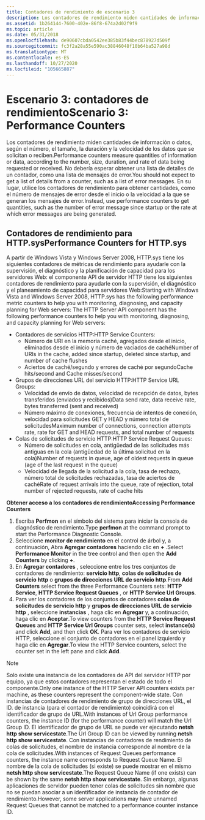```yaml
---
title: Contadores de rendimiento de escenario 3
description: Los contadores de rendimiento miden cantidades de información o datos, según el número, el tamaño, la duración y la velocidad de los datos que se solicitan o reciben.
ms.assetid: 1b264144-7600-402e-86f8-674a2d02f9f9
ms.topic: article
ms.date: 05/31/2018
ms.openlocfilehash: de90607cbda0542ee385b83f44bec878927d509f
ms.sourcegitcommit: fc3f2a28a55e590ac38846048f10b64ba527a98d
ms.translationtype: MT
ms.contentlocale: es-ES
ms.lasthandoff: 10/27/2020
ms.locfileid: "105665887"
---
```

# <a name="scenario-3-performance-counters"></a><span data-ttu-id="6c842-103">Escenario 3: contadores de rendimiento</span><span class="sxs-lookup"><span data-stu-id="6c842-103">Scenario 3: Performance Counters</span></span>

<span data-ttu-id="6c842-104">Los contadores de rendimiento miden cantidades de información o datos, según el número, el tamaño, la duración y la velocidad de los datos que se solicitan o reciben.</span><span class="sxs-lookup"><span data-stu-id="6c842-104">Performance counters measure quantities of information or data, according to the number, size, duration, and rate of data being requested or received.</span></span> <span data-ttu-id="6c842-105">No debería esperar obtener una lista de detalles de un contador, como una lista de mensajes de error.</span><span class="sxs-lookup"><span data-stu-id="6c842-105">You should not expect to get a list of details from a counter, such as a list of error messages.</span></span> <span data-ttu-id="6c842-106">En su lugar, utilice los contadores de rendimiento para obtener cantidades, como el número de mensajes de error desde el inicio o la velocidad a la que se generan los mensajes de error.</span><span class="sxs-lookup"><span data-stu-id="6c842-106">Instead, use performance counters to get quantities, such as the number of error message since startup or the rate at which error messages are being generated.</span></span>

## <a name="performance-counters-for-httpsys"></a><span data-ttu-id="6c842-107">Contadores de rendimiento para HTTP.sys</span><span class="sxs-lookup"><span data-stu-id="6c842-107">Performance Counters for HTTP.sys</span></span>

<span data-ttu-id="6c842-108">A partir de Windows Vista y Windows Server 2008, HTTP.sys tiene los siguientes contadores de métricas de rendimiento para ayudarle con la supervisión, el diagnóstico y la planificación de capacidad para los servidores Web: el componente API de servidor HTTP tiene los siguientes contadores de rendimiento para ayudarle con la supervisión, el diagnóstico y el planeamiento de capacidad para servidores Web:</span><span class="sxs-lookup"><span data-stu-id="6c842-108">Starting with Windows Vista and Windows Server 2008, HTTP.sys has the following performance metric counters to help you with monitoring, diagnosing, and capacity planning for Web servers: The HTTP Server API component has the following performance counters to help you with monitoring, diagnosing, and capacity planning for Web servers:</span></span>

- <span data-ttu-id="6c842-109">Contadores de servicios HTTP:</span><span class="sxs-lookup"><span data-stu-id="6c842-109">HTTP Service Counters:</span></span>
  - <span data-ttu-id="6c842-110">Número de URI en la memoria caché, agregados desde el inicio, eliminados desde el inicio y número de vaciados de caché</span><span class="sxs-lookup"><span data-stu-id="6c842-110">Number of URIs in the cache, added since startup, deleted since startup, and number of cache flushes</span></span>
  - <span data-ttu-id="6c842-111">Aciertos de caché/segundo y errores de caché por segundo</span><span class="sxs-lookup"><span data-stu-id="6c842-111">Cache hits/second and Cache misses/second</span></span>
- <span data-ttu-id="6c842-112">Grupos de direcciones URL del servicio HTTP:</span><span class="sxs-lookup"><span data-stu-id="6c842-112">HTTP Service URL Groups:</span></span>
  - <span data-ttu-id="6c842-113">Velocidad de envío de datos, velocidad de recepción de datos, bytes transferidos (enviados y recibidos)</span><span class="sxs-lookup"><span data-stu-id="6c842-113">Data send rate, data receive rate, bytes transferred (sent and received)</span></span>
  - <span data-ttu-id="6c842-114">Número máximo de conexiones, frecuencia de intentos de conexión, velocidad para solicitudes GET y HEAD y número total de solicitudes</span><span class="sxs-lookup"><span data-stu-id="6c842-114">Maximum number of connections, connection attempts rate, rate for GET and HEAD requests, and total number of requests</span></span>
- <span data-ttu-id="6c842-115">Colas de solicitudes de servicio HTTP:</span><span class="sxs-lookup"><span data-stu-id="6c842-115">HTTP Service Request Queues:</span></span>
  - <span data-ttu-id="6c842-116">Número de solicitudes en cola, antigüedad de las solicitudes más antiguas en la cola (antigüedad de la última solicitud en la cola)</span><span class="sxs-lookup"><span data-stu-id="6c842-116">Number of requests in queue, age of oldest requests in queue (age of the last request in the queue)</span></span>
  - <span data-ttu-id="6c842-117">Velocidad de llegada de la solicitud a la cola, tasa de rechazo, número total de solicitudes rechazadas, tasa de aciertos de caché</span><span class="sxs-lookup"><span data-stu-id="6c842-117">Rate of request arrivals into the queue, rate of rejection, total number of rejected requests, rate of cache hits</span></span>

<span data-ttu-id="6c842-118">**Obtener acceso a los contadores de rendimiento**</span><span class="sxs-lookup"><span data-stu-id="6c842-118">**Accessing Performance Counters**</span></span>

1.  <span data-ttu-id="6c842-119">Escriba **Perfmon** en el símbolo del sistema para iniciar la consola de diagnóstico de rendimiento.</span><span class="sxs-lookup"><span data-stu-id="6c842-119">Type **perfmon** at the command prompt to start the Performance Diagnostic Console.</span></span>
2.  <span data-ttu-id="6c842-120">Seleccione **monitor de rendimiento** en el control de árbol y, a continuación, Abra **Agregar contadores** haciendo clic en **+** .</span><span class="sxs-lookup"><span data-stu-id="6c842-120">Select **Performance Monitor** in the tree control and then open the **Add Counters** by clicking **+**.</span></span>
3.  <span data-ttu-id="6c842-121">En **Agregar contadores** , seleccione entre los tres conjuntos de contadores de rendimiento: **servicio http**, **colas de solicitudes de servicio http** o **grupos de direcciones URL de servicio http**.</span><span class="sxs-lookup"><span data-stu-id="6c842-121">From **Add Counters** select from the three Performance Counters sets: **HTTP Service**, **HTTP Service Request Queues** , or **HTTP Service Url Groups**.</span></span>
4.  <span data-ttu-id="6c842-122">Para ver los contadores de los conjuntos de contadores **colas de solicitudes de servicio http** y **grupos de direcciones URL de servicio http** , seleccione **instancias** , haga clic en **Agregar** y, a continuación, haga clic en **Aceptar**.</span><span class="sxs-lookup"><span data-stu-id="6c842-122">To view counters from the **HTTP Service Request Queues** and **HTTP Service Url Groups** counter sets, select **instance(s)** and click **Add**, and then click **OK**.</span></span> <span data-ttu-id="6c842-123">Para ver los contadores de servicio HTTP, seleccione el conjunto de contadores en el panel izquierdo y haga clic en **Agregar**.</span><span class="sxs-lookup"><span data-stu-id="6c842-123">To view the HTTP Service counters, select the counter set in the left pane and click **Add**.</span></span>

> [!Note]  
> <span data-ttu-id="6c842-124">Solo existe una instancia de los contadores de API del servidor HTTP por equipo, ya que estos contadores representan el estado de todo el componente.</span><span class="sxs-lookup"><span data-stu-id="6c842-124">Only one instance of the HTTP Server API counters exists per machine, as these counters represent the component-wide state.</span></span> <span data-ttu-id="6c842-125">Con instancias de contadores de rendimiento de grupo de direcciones URL, el ID. de instancia (para el contador de rendimiento) coincidirá con el identificador de grupo de URL.</span><span class="sxs-lookup"><span data-stu-id="6c842-125">With instances of Url Group performance counters, the instance ID (for the performance counter) will match the Url Group ID.</span></span> <span data-ttu-id="6c842-126">El identificador de grupo de URL se puede ver ejecutando **netsh http show servicestate**.</span><span class="sxs-lookup"><span data-stu-id="6c842-126">The Url Group ID can be viewed by running **netsh http show servicestate**.</span></span> <span data-ttu-id="6c842-127">Con instancias de contadores de rendimiento de colas de solicitudes, el nombre de instancia corresponde al nombre de la cola de solicitudes.</span><span class="sxs-lookup"><span data-stu-id="6c842-127">With instances of Request Queues performance counters, the instance name corresponds to Request Queue Name.</span></span> <span data-ttu-id="6c842-128">El nombre de la cola de solicitudes (si existe) se puede mostrar en el mismo **netsh http show servicestate**.</span><span class="sxs-lookup"><span data-stu-id="6c842-128">The Request Queue Name (if one exists) can be shown by the same **netsh http show servicestate**.</span></span> <span data-ttu-id="6c842-129">Sin embargo, algunas aplicaciones de servidor pueden tener colas de solicitudes sin nombre que no se puedan asociar a un identificador de instancia de contador de rendimiento.</span><span class="sxs-lookup"><span data-stu-id="6c842-129">However, some server applications may have unnamed Request Queues that cannot be matched to a performance counter instance ID.</span></span>

 

 

 




